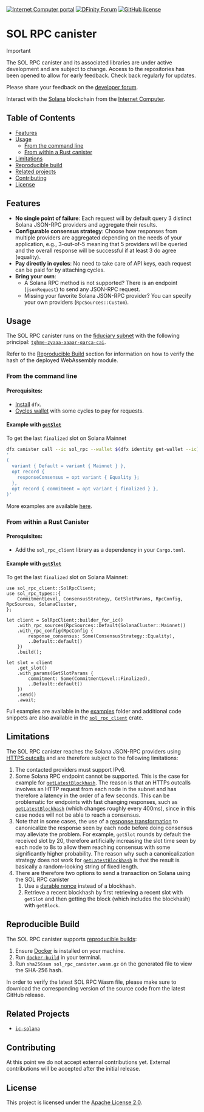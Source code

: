 [![Internet Computer portal](https://img.shields.io/badge/InternetComputer-grey?logo=internet%20computer&style=for-the-badge)](https://internetcomputer.org)
[![DFinity Forum](https://img.shields.io/badge/help-post%20on%20forum.dfinity.org-blue?style=for-the-badge)](https://forum.dfinity.org/t/sol-rpc-canister/41896)
[![GitHub license](https://img.shields.io/badge/license-Apache%202.0-blue.svg?logo=apache&style=for-the-badge)](LICENSE)

# SOL RPC canister

> [!IMPORTANT]  
> The SOL RPC canister and its associated libraries are under active development and are subject to change. Access to the repositories has been opened to allow for early feedback. Check back regularly for updates.
>
> Please share your feedback on the [developer forum](https://forum.dfinity.org/t/sol-rpc-canister/41896).


Interact with the [Solana](https://solana.com/) blockchain from the [Internet Computer](https://internetcomputer.org/).

## Table of Contents

* [Features](#features)
* [Usage](#usage)
    * [From the command line](#from-the-command-line)
    * [From within a Rust canister](#from-within-a-rust-canister)
* [Limitations](#limitations)
* [Reproducible build](#reproducible-build)
* [Related projects](#related-projects)
* [Contributing](#contributing)
* [License](#license)

## Features

* **No single point of failure**:  Each request will by default query 3 distinct Solana JSON-RPC providers and aggregate their results.
* **Configurable consensus strategy**: Choose how responses from multiple providers are aggregated depending on the needs of your application, e.g., 3-out-of-5 meaning that 5 providers will be queried and the overall response will be successful if at least 3 do agree (equality).
* **Pay directly in cycles**: No need to take care of API keys, each request can be paid for by attaching cycles.
* **Bring your own**: 
    * A Solana RPC method is not supported? There is an endpoint (`jsonRequest`) to send any JSON-RPC request.
    * Missing your favorite Solana JSON-RPC provider? You can specify your own providers (`RpcSources::Custom`).

## Usage

The SOL RPC canister runs on the [fiduciary subnet](https://internetcomputer.org/docs/building-apps/developing-canisters/deploy-specific-subnet#fiduciary-subnets) with the following principal: [`tghme-zyaaa-aaaar-qarca-cai`](https://dashboard.internetcomputer.org/canister/tghme-zyaaa-aaaar-qarca-cai).

Refer to the [Reproducible Build](#reproducible-build) section for information on how to verify the hash of the deployed WebAssembly module.

### From the command line

#### Prerequisites:

* [Install](https://internetcomputer.org/docs/building-apps/developer-tools/dev-tools-overview#dfx) `dfx`.
* [Cycles wallet](https://internetcomputer.org/docs/building-apps/canister-management/cycles-wallet) with some cycles to pay for requests.

#### Example with [`getSlot`](https://solana.com/de/docs/rpc/http/getslot)

To get the last `finalized` slot on Solana Mainnet

```bash
dfx canister call --ic sol_rpc --wallet $(dfx identity get-wallet --ic) --with-cycles 2B getSlot \
'
(
  variant { Default = variant { Mainnet } },
  opt record {
    responseConsensus = opt variant { Equality };
  },
  opt record { commitment = opt variant { finalized } },
)'
```

More examples are available [here](canister/scripts/examples.sh).

### From within a Rust Canister

#### Prerequisites:

* Add the `sol_rpc_client` library as a dependency in your `Cargo.toml`.

#### Example with [`getSlot`](https://solana.com/de/docs/rpc/http/getslot)

To get the last `finalized` slot on Solana Mainnet:

```rust,ignore
use sol_rpc_client::SolRpcClient;
use sol_rpc_types::{
    CommitmentLevel, ConsensusStrategy, GetSlotParams, RpcConfig, RpcSources, SolanaCluster,
};

let client = SolRpcClient::builder_for_ic()
    .with_rpc_sources(RpcSources::Default(SolanaCluster::Mainnet))
    .with_rpc_config(RpcConfig {
        response_consensus: Some(ConsensusStrategy::Equality),
        ..Default::default()
    })
    .build();

let slot = client
    .get_slot()
    .with_params(GetSlotParams {
        commitment: Some(CommitmentLevel::Finalized),
        ..Default::default()
    })
    .send()
    .await;
```

Full examples are available in the [examples](examples) folder and additional code snippets are also available in the [`sol_rpc_client`](libs/client/README.md) crate.

## Limitations

The SOL RPC canister reaches the Solana JSON-RPC providers using [HTTPS outcalls](https://internetcomputer.org/https-outcalls) and are therefore subject to the following limitations:
1. The contacted providers must support IPv6.
2. Some Solana RPC endpoint cannot be supported. This is the case for example for [`getLatestBlockhash`](https://solana.com/de/docs/rpc/http/getlatestblockhash).
   The reason is that an HTTPs outcalls involves an HTTP request from each node in the subnet and has therefore a latency in the order of a few seconds. 
   This can be problematic for endpoints with fast changing responses, such as [`getLatestBlockhash`](https://solana.com/de/docs/rpc/http/getlatestblockhash) (which changes roughly every 400ms),
   since in this case nodes will not be able to reach a consensus.
3. Note that in some cases, the use of a [response transformation](https://internetcomputer.org/docs/building-apps/network-features/using-http/https-outcalls/overview)
   to canonicalize the response seen by each node before doing consensus may alleviate the problem.
   For example, `getSlot` rounds by default the received slot by 20, therefore artificially increasing the slot time seen by each node to 8s to allow them reaching consensus with some significantly higher probability.
   The reason why such a canonicalization strategy does not work for [`getLatestBlockhash`](https://solana.com/de/docs/rpc/http/getlatestblockhash) is that the result is basically a random-looking string of fixed length.
4. There are therefore two options to send a transaction on Solana using the SOL RPC canister
   1. Use a [durable nonce](https://solana.com/de/developers/guides/advanced/introduction-to-durable-nonces) instead of a blockhash.
   2. Retrieve a recent blockhash by first retrieving a recent slot with `getSlot` and then getting the block (which includes the blockhash) with `getBlock`.

## Reproducible Build

The SOL RPC canister supports [reproducible builds](https://internetcomputer.org/docs/current/developer-docs/smart-contracts/test/reproducible-builds):

1. Ensure [Docker](https://www.docker.com/get-started/) is installed on your machine.
2. Run [`docker-build`](scripts/docker-build) in your terminal.
3. Run `sha256sum sol_rpc_canister.wasm.gz` on the generated file to view the SHA-256 hash.

In order to verify the latest SOL RPC Wasm file, please make sure to download the corresponding version of the source code from the latest GitHub release.

## Related Projects

* [`ic-solana`](https://github.com/mfactory-lab/ic-solana)

## Contributing

At this point we do not accept external contributions yet. External contributions will be accepted after the initial release.

## License

This project is licensed under the [Apache License 2.0](https://opensource.org/licenses/Apache-2.0).